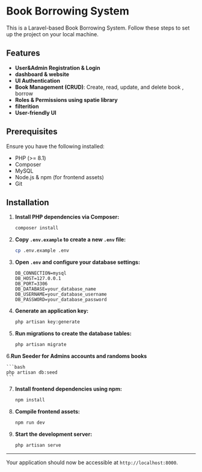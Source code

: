 # Book Borrowing System

This is a Laravel-based Book Borrowing System. Follow these steps to set up the project on your local machine.

## Features

- **User&Admin Registration & Login**
- **dashboard & website**
- **UI Authentication**
- **Book Management (CRUD)**: Create, read, update, and delete book , borrow
- **Roles & Permissions using spatie library**
- **filterition**
- **User-friendly UI**

## Prerequisites

Ensure you have the following installed:
- PHP (>= 8.1)
- Composer
- MySQL
- Node.js & npm (for frontend assets)
- Git

## Installation

1. **Install PHP dependencies via Composer:**

    ```bash
    composer install
    ```

2. **Copy `.env.example` to create a new `.env` file:**

    ```bash
    cp .env.example .env
    ```

3. **Open `.env` and configure your database settings:**

    ```env
    DB_CONNECTION=mysql
    DB_HOST=127.0.0.1
    DB_PORT=3306
    DB_DATABASE=your_database_name
    DB_USERNAME=your_database_username
    DB_PASSWORD=your_database_password
    ```

4. **Generate an application key:**

    ```bash
    php artisan key:generate
    ```

5. **Run migrations to create the database tables:**

    ```bash
    php artisan migrate
    ```
6.**Run Seeder for Admins accounts and randoms books**

    ```bash
    php artisan db:seed
    ```

7. **Install frontend dependencies using npm:**

    ```bash
    npm install
    ```

8. **Compile frontend assets:**

    ```bash
    npm run dev
    ```

9. **Start the development server:**

    ```bash
    php artisan serve
    ```
---

Your application should now be accessible at `http://localhost:8000`.
